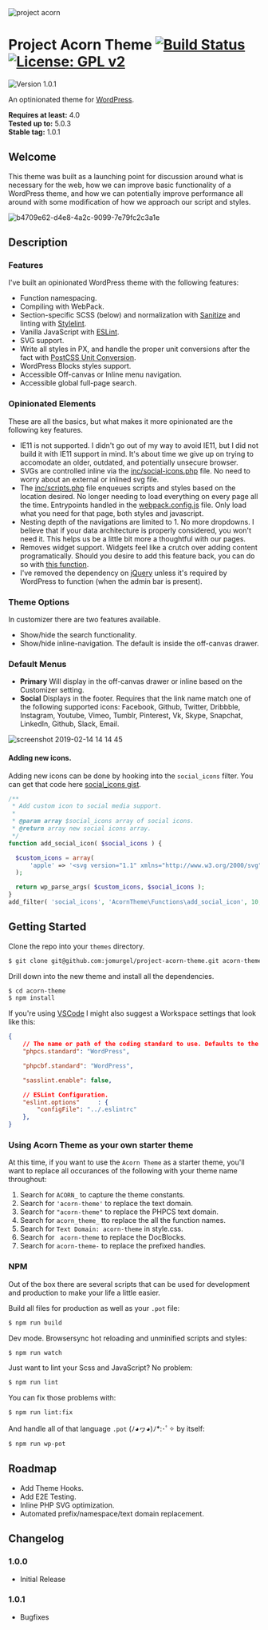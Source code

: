<img src="https://user-images.githubusercontent.com/5230729/33617107-17ebf23c-d99c-11e7-8aa6-ec559bd23027.png" alt="project acorn" title="project acorn" />

# Project Acorn Theme [![Build Status](https://travis-ci.org/jomurgel/project-acorn-theme.svg?branch=master)](https://travis-ci.org/jomurgel/project-acorn-theme) [![License: GPL v2](https://img.shields.io/badge/License-GPL%20v2-blue.svg)](https://www.gnu.org/licenses/old-licenses/gpl-2.0.en.html)
<img src="https://img.shields.io/badge/version-1.0.1-green.svg" alt="Version 1.0.1" />

An optinionated theme for [WordPress](https://wordpress.org).

**Requires at least:** 4.0\
**Tested up to:** 5.0.3\
**Stable tag:** 1.0.1

## Welcome
This theme was built as a launching point for discussion around what is necessary for the web, how we can improve basic functionality of a WordPress theme, and how we can potentially improve performance all around with some modification of how we approach our script and styles.

![b4709e62-d4e8-4a2c-9099-7e79fc2c3a1e](https://user-images.githubusercontent.com/5230729/52818012-c7e34780-3062-11e9-8830-dc4a4514d40c.png)

## Description
### Features
I've built an opinionated WordPress theme with the following features:
- Function namespacing.
- Compiling with WebPack.
- Section-specific SCSS (below) and normalization with [Sanitize](https://gist.github.com/jomurgel/88084c6f3c10de5e47a9238087508e63) and linting with [Stylelint](https://stylelint.io/user-guide/configuration/#configuration).
- Vanilla JavaScript with [ESLint](https://eslint.org/docs/user-guide/configuring).
- SVG support.
- Write all styles in PX, and handle the proper unit conversions after the fact with [PostCSS Unit Conversion](https://github.com/jomurgel/postcss-unit-conversion).
- WordPress Blocks styles support.
- Accessible Off-canvas or Inline menu navigation.
- Accessible global full-page search.

### Opinionated Elements
These are all the basics, but what makes it more opinionated are the following key features.
- IE11 is not supported. I didn't go out of my way to avoid IE11, but I did not build it with IE11 support in mind. It's about time we give up on trying to accomodate an older, outdated, and potentially unsecure browser.
- SVGs are controlled inline via the [inc/social-icons.php](https://github.com/jomurgel/project-acorn-theme/blob/master/inc/social-icons.php) file. No need to worry about an external or inlined svg file.
- The [inc/scripts.php](https://github.com/jomurgel/project-acorn-theme/blob/master/inc/scripts.php) file enqueues scripts and styles based on the location desired. No longer needing to load everything on every page all the time. Entrypoints handled in the [webpack.config.js](https://github.com/jomurgel/project-acorn-theme/blob/master/webpack.config.js) file. Only load what you need for that page, both styles and javascript.
- Nesting depth of the navigations are limited to 1. No more dropdowns. I believe that if your data architecture is properly considered, you won't need it. This helps us be a little bit more a thoughtful with our pages.
- Removes widget support. Widgets feel like a crutch over adding content programatically. Should you desire to add this feature back, you can do so with [this function](https://gist.github.com/jomurgel/35ca88ab71fdc3f1431cc9f16bef7277).
- I've removed the dependency on [jQuery](https://jquery.com/) unless it's required by WordPress to function (when the admin bar is present).

### Theme Options
In customizer there are two features available.
- Show/hide the search functionality.
- Show/hide inline-navigation. The default is inside the off-canvas drawer.

### Default Menus
- **Primary** Will display in the off-canvas drawer or inline based on the Customizer setting.
- **Social** Displays in the footer. Requires that the link name match one of the following supported icons: Facebook, Github, Twitter, Dribbble, Instagram, Youtube, Vimeo, Tumblr, Pinterest, Vk, Skype, Snapchat, LinkedIn, Github, Slack, Email.

![screenshot 2019-02-14 14 14 45](https://user-images.githubusercontent.com/5230729/52818144-26a8c100-3063-11e9-963b-c1fe38d2c674.jpg)

#### Adding new icons.
Adding new icons can be done by hooking into the `social_icons` filter. You can get that code here [social_icons gist](https://gist.github.com/jomurgel/ddf5a916ab8ac61cf880268dc28f9271).

``` php
/**
 * Add custom icon to social media support.
 *
 * @param array $social_icons array of social icons.
 * @return array new social icons array.
 */
function add_social_icon( $social_icons ) {

  $custom_icons = array(
      'apple' => '<svg version="1.1" xmlns="http://www.w3.org/2000/svg" viewBox="0 0 320 384.1" xml:space="preserve"><title>' . __( 'Apple', 'acorn-theme' ) . '</title><path d="M237.6,89.9c-33.6,0-47.8,16.5-71.2,16.5c-24,0-42.3-16.4-71.4-16.4c-28.5,0-58.9,17.9-78.2,48.4c-27.1,43-22.5,124,21.4,193c15.7,24.7,36.7,52.4,64.2,52.7c0.2,0,0.3,0,0.5,0c23.9,0,31-16.1,63.9-16.3c0.2,0,0.3,0,0.5,0c32.4,0,38.9,16.2,62.7,16.2c0.2,0,0.3,0,0.5,0c27.5-0.3,49.6-31,65.3-55.6c11.3-17.7,15.5-26.6,24.2-46.6c-63.5-24.8-73.7-117.4-10.9-152.9C289.9,104.2,263,89.9,237.6,89.9L237.6,89.9z M230.2,0c-20,1.4-43.3,14.5-57,31.6c-12.4,15.5-22.6,38.5-18.6,60.8c0.5,0,1,0,1.6,0c21.3,0,43.1-13.2,55.8-30.1C224.3,46.2,233.6,23.4,230.2,0L230.2,0z"/></svg>',
  );

  return wp_parse_args( $custom_icons, $social_icons );
}
add_filter( 'social_icons', 'AcornTheme\Functions\add_social_icon', 10, 1 );
```

## Getting Started
Clone the repo into your `themes` directory.
``` bash
$ git clone git@github.com:jomurgel/project-acorn-theme.git acorn-theme
```
Drill down into the new theme and install all the dependencies.
``` bash
$ cd acorn-theme
$ npm install
```
If you're using [VSCode](https://code.visualstudio.com/) I might also suggest a Workspace settings that look like this:
``` json
{
	// The name or path of the coding standard to use. Defaults to the one set in phpcs global config.
	"phpcs.standard": "WordPress",

	"phpcbf.standard": "WordPress",

	"sasslint.enable": false,

	// ESLint Configuration.
	"eslint.options"     : {
		"configFile": "../.eslintrc"
	},
}
```

### Using Acorn Theme as your own starter theme
At this time, if you want to use the `Acorn Theme` as a starter theme, you'll want to replace all occurances of the following with your theme name throughout:

1. Search for `ACORN_` to capture the theme constants.
1. Search for `'acorn-theme'` to replace the text domain.
1. Search for `"acorn-theme"` to replace the PHPCS text domain.
1. Search for `acorn_theme_` tto replace the all the function names.
1. Search for `Text Domain: acorn-theme` in style.css.
1. Search for ` acorn-theme` to replace the DocBlocks.
1. Search for `acorn-theme-` to replace the prefixed handles.

### NPM
Out of the box there are several scripts that can be used for development and production to make your life a little easier.

Build all files for production as well as your `.pot` file:
``` bash
$ npm run build
```

Dev mode. Browsersync hot reloading and unminified scripts and styles:
``` bash
$ npm run watch
```

Just want to lint your Scss and JavaScript? No problem:
``` bash
$ npm run lint
```

You can fix those problems with:
``` bash
$ npm run lint:fix
```

And handle all of that language `.pot` (ﾉ◕ヮ◕)ﾉ*:･ﾟ✧  by itself:
``` bash
$ npm run wp-pot
```

## Roadmap
- Add Theme Hooks.
- Add E2E Testing.
- Inline PHP SVG optimization.
- Automated prefix/namespace/text domain replacement.

## Changelog
### 1.0.0
- Initial Release
### 1.0.1
- Bugfixes